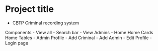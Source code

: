 # Project title

- CBTP Criminal recording system

Components
    - View all
    - Search bar
    - View Admins
    - Home
        Home Cards
        Home Tables
    - Admin Profile
    - Add Criminal
    - Add Admin
    - Edit Profile
    - Login page
